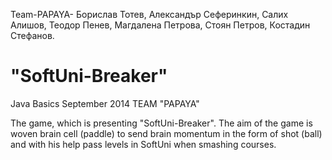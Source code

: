 ﻿Team-PAPAYA-
Борислав Тотев, Александър Сеферинкин, Салих Алишов,
Теодор Пенев, Магдалена Петрова, Стоян Петров, Костадин Стефанов.


"SoftUni-Breaker"
============

Java Basics September 2014 TEAM "PAPAYA"

The game, which is presenting "SoftUni-Breaker". 
The aim of the game is woven brain cell (paddle) to send brain momentum in the form of shot (ball) and with his help pass levels in SoftUni when smashing courses.